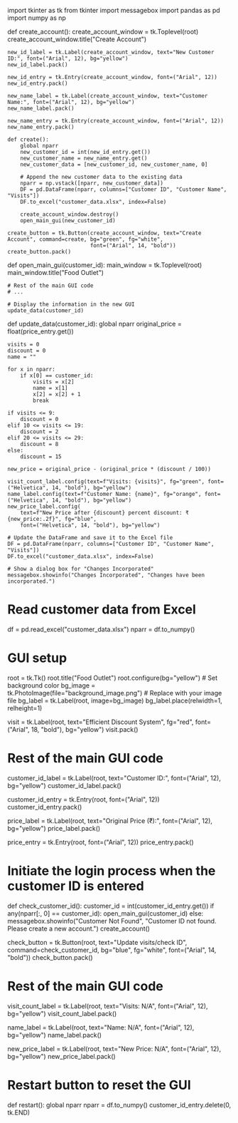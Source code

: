 import tkinter as tk
from tkinter import messagebox
import pandas as pd
import numpy as np

def create_account():
    create_account_window = tk.Toplevel(root)
    create_account_window.title("Create Account")

    new_id_label = tk.Label(create_account_window, text="New Customer ID:", font=("Arial", 12), bg="yellow")
    new_id_label.pack()

    new_id_entry = tk.Entry(create_account_window, font=("Arial", 12))
    new_id_entry.pack()

    new_name_label = tk.Label(create_account_window, text="Customer Name:", font=("Arial", 12), bg="yellow")
    new_name_label.pack()

    new_name_entry = tk.Entry(create_account_window, font=("Arial", 12))
    new_name_entry.pack()

    def create():
        global nparr
        new_customer_id = int(new_id_entry.get())
        new_customer_name = new_name_entry.get()
        new_customer_data = [new_customer_id, new_customer_name, 0]

        # Append the new customer data to the existing data
        nparr = np.vstack([nparr, new_customer_data])
        DF = pd.DataFrame(nparr, columns=["Customer ID", "Customer Name", "Visits"])
        DF.to_excel("customer_data.xlsx", index=False)

        create_account_window.destroy()
        open_main_gui(new_customer_id)

    create_button = tk.Button(create_account_window, text="Create Account", command=create, bg="green", fg="white",
                              font=("Arial", 14, "bold"))
    create_button.pack()

def open_main_gui(customer_id):
    main_window = tk.Toplevel(root)
    main_window.title("Food Outlet")

    # Rest of the main GUI code
    # ...

    # Display the information in the new GUI
    update_data(customer_id)

def update_data(customer_id):
    global nparr
    original_price = float(price_entry.get())

    visits = 0
    discount = 0
    name = ""

    for x in nparr:
        if x[0] == customer_id:
            visits = x[2]
            name = x[1]
            x[2] = x[2] + 1
            break

    if visits <= 9:
        discount = 0
    elif 10 <= visits <= 19:
        discount = 2
    elif 20 <= visits <= 29:
        discount = 8
    else:
        discount = 15

    new_price = original_price - (original_price * (discount / 100))

    visit_count_label.config(text=f"Visits: {visits}", fg="green", font=("Helvetica", 14, "bold"), bg="yellow")
    name_label.config(text=f"Customer Name: {name}", fg="orange", font=("Helvetica", 14, "bold"), bg="yellow")
    new_price_label.config(
        text=f"New Price after {discount} percent discount: ₹{new_price:.2f}", fg="blue",
        font=("Helvetica", 14, "bold"), bg="yellow")

    # Update the DataFrame and save it to the Excel file
    DF = pd.DataFrame(nparr, columns=["Customer ID", "Customer Name", "Visits"])
    DF.to_excel("customer_data.xlsx", index=False)

    # Show a dialog box for "Changes Incorporated"
    messagebox.showinfo("Changes Incorporated", "Changes have been incorporated.")

# Read customer data from Excel
df = pd.read_excel("customer_data.xlsx")
nparr = df.to_numpy()

# GUI setup
root = tk.Tk()
root.title("Food Outlet")
root.configure(bg="yellow")  # Set background color
bg_image = tk.PhotoImage(file="background_image.png")  # Replace with your image file
bg_label = tk.Label(root, image=bg_image)
bg_label.place(relwidth=1, relheight=1)

visit = tk.Label(root, text="Efficient Discount System", fg="red", font=("Arial", 18, "bold"), bg="yellow")
visit.pack()

# Rest of the main GUI code
customer_id_label = tk.Label(root, text="Customer ID:", font=("Arial", 12), bg="yellow")
customer_id_label.pack()

customer_id_entry = tk.Entry(root, font=("Arial", 12))
customer_id_entry.pack()

price_label = tk.Label(root, text="Original Price (₹):", font=("Arial", 12), bg="yellow")
price_label.pack()

price_entry = tk.Entry(root, font=("Arial", 12))
price_entry.pack()

# Initiate the login process when the customer ID is entered
def check_customer_id():
    customer_id = int(customer_id_entry.get())
    if any(nparr[:, 0] == customer_id):
        open_main_gui(customer_id)
    else:
        messagebox.showinfo("Customer Not Found", "Customer ID not found. Please create a new account.")
        create_account()

check_button = tk.Button(root, text="Update visits/check ID", command=check_customer_id, bg="blue", fg="white",
                         font=("Arial", 14, "bold"))
check_button.pack()

# Rest of the main GUI code
visit_count_label = tk.Label(root, text="Visits: N/A", font=("Arial", 12), bg="yellow")
visit_count_label.pack()

name_label = tk.Label(root, text="Name: N/A", font=("Arial", 12), bg="yellow")
name_label.pack()

new_price_label = tk.Label(root, text="New Price: N/A", font=("Arial", 12), bg="yellow")
new_price_label.pack()

# Restart button to reset the GUI
def restart():
    global nparr
    nparr = df.to_numpy()
    customer_id_entry.delete(0, tk.END)
